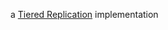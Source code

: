 a [Tiered Replication](https://www.usenix.org/conference/atc15/technical-session/presentation/cidon) implementation